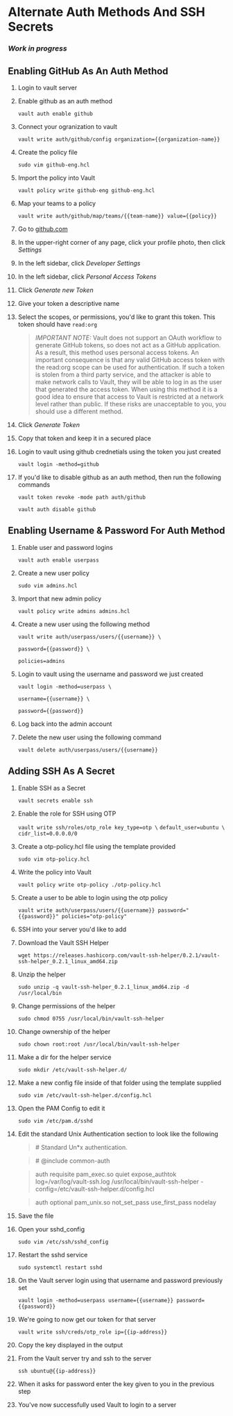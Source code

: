 # Alternate Auth Methods And SSH Secrets

### _Work in progress_

## Enabling GitHub As An Auth Method

1. Login to vault server

2. Enable github as an auth method

    `vault auth enable github`

3. Connect your ogranization to vault

    `vault write auth/github/config organization={{organization-name}}`

4. Create the policy file

    `sudo vim github-eng.hcl`

5. Import the policy into Vault

    `vault policy write github-eng github-eng.hcl`

6. Map your teams to a policy 

    `vault write auth/github/map/teams/{{team-name}} value={{policy}}`

7. Go to [github.com](https://github.com)

8. In the upper-right corner of any page, click your profile photo, then click *Settings*

9. In the left sidebar, click *Developer Settings*

10. In the left sidebar, click *Personal Access Tokens*

11. Click *Generate new Token*

12. Give your token a descriptive name

13. Select the scopes, or permissions, you'd like to grant this token. This token should have `read:org`

    > _*IMPORTANT NOTE:*_ Vault does not support an OAuth workflow to generate GitHub tokens, so does not act as a GitHub application. As a result, this method uses personal access tokens. An important consequence is that any valid GitHub access token with the read:org scope can be used for authentication. If such a token is stolen from a third party service, and the attacker is able to make network calls to Vault, they will be able to log in as the user that generated the access token. When using this method it is a good idea to ensure that access to Vault is restricted at a network level rather than public. If these risks are unacceptable to you, you should use a different method.
  
14. Click *Generate Token*

15. Copy that token and keep it in a secured place

16. Login to vault using github crednetials using the token you just created

    `vault login -method=github`

17. If you'd like to disable github as an auth method, then run the following commands

    `vault token revoke -mode path auth/github`

    `vault auth disable github`


## Enabling Username & Password For Auth Method

1. Enable user and password logins

    `vault auth enable userpass`

2. Create a new user policy

    `sudo vim admins.hcl`

3. Import that new admin policy

    `vault policy write admins admins.hcl`

4. Create a new user using the following method

    `vault write auth/userpass/users/{{username}} \`

    `password={{password}} \`

    `policies=admins`

5. Login to vault using the username and password we just created

    `vault login -method=userpass \`

    `username={{username}} \`

    `password={{password}}`

6. Log back into the admin account

7. Delete the new user using the following command

    `vault delete auth/userpass/users/{{username}}`

## Adding SSH As A Secret

1. Enable SSH as a Secret

    `vault secrets enable ssh`

2. Enable the role for SSH using OTP

    `vault write ssh/roles/otp_role key_type=otp \`
    `default_user=ubuntu \`
    `cidr_list=0.0.0.0/0`

3. Create a otp-policy.hcl file using the template provided

    `sudo vim otp-policy.hcl`

4. Write the policy into Vault

    `vault policy write otp-policy ./otp-policy.hcl`

5. Create a user to be able to login using the otp policy

    `vault write auth/userpass/users/{{username}} password="{{password}}" policies="otp-policy"`

6. SSH into your server you'd like to add

7. Download the Vault SSH Helper

    `wget https://releases.hashicorp.com/vault-ssh-helper/0.2.1/vault-ssh-helper_0.2.1_linux_amd64.zip`

8. Unzip the helper

    `sudo unzip -q vault-ssh-helper_0.2.1_linux_amd64.zip -d /usr/local/bin`

9. Change permissions of the helper

    `sudo chmod 0755 /usr/local/bin/vault-ssh-helper`

10. Change ownership of the helper

    `sudo chown root:root /usr/local/bin/vault-ssh-helper`

11. Make a dir for the helper service

    `sudo mkdir /etc/vault-ssh-helper.d/`

12. Make a new config file inside of that folder using the template supplied

    `sudo vim /etc/vault-ssh-helper.d/config.hcl`

13. Open the PAM Config to edit it

    `sudo vim /etc/pam.d/sshd`

14. Edit the standard Unix Authentication section to look like the following

    > \# Standard Un*x authentication.

    > \# @include common-auth

    > auth requisite pam_exec.so quiet expose_authtok log=/var/log/vault-ssh.log /usr/local/bin/vault-ssh-helper -config=/etc/vault-ssh-helper.d/config.hcl
    
    > auth optional pam_unix.so not_set_pass use_first_pass nodelay

15. Save the file

16. Open your sshd_config

    `sudo vim /etc/ssh/sshd_config`

17. Restart the sshd service

    `sudo systemctl restart sshd`

18. On the Vault server login using that username and password previously set

    `vault login -method=userpass username={{username}} password={{password}}`

19. We're going to now get our token for that server

    `vault write ssh/creds/otp_role ip={{ip-address}}`

20. Copy the key displayed in the output

21. From the Vault server try and ssh to the server

    `ssh ubuntu@{{ip-address}}`

22. When it asks for password enter the key given to you in the previous step

23. You've now successfully used Vault to login to a server
